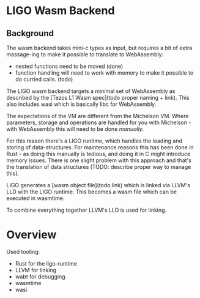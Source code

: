 LIGO Wasm Backend
===

Background
---
The wasm backend takes mini-c types as input, but requires a bit of extra 
massage-ing to make it possible to translate to WebAssembly: 
- nested functions need to be moved (done)
- function handling will need to work with memory to make it possible to do 
  curried calls. (todo)

The LIGO wasm backend targets a minimal set of WebAssembly as described by the 
[Tezos L1 Wasm spec](todo proper naming + link). This also includes wasi which 
is basically libc for WebAssembly. 

The expectations of the VM are different from the Michelson VM. Where 
parameters, storage and operations are handled for you with Michelson - with 
WebAssembly this will need to be done _manually_. 

For this reason there's a LIGO runtime, which handles the loading and storing 
of data-structures. For maintenance reasons this has been done in Rust - as 
doing this manually is tedious, and doing it in C might introduce memory 
issues. There is one slight problem with this approach and that's the 
translation of data structures (TODO: describe proper way to manage this).

LIGO generates a [wasm object file](todo link) which is linked via LLVM's LLD 
with the LIGO runtime. This becomes a wasm file which can be executed in 
wasmtime.

To combine everything together LLVM's LLD is used for linking.

Overview
====




Used tooling:
- Rust for the ligo-runtime
- LLVM for linking
- wabt for debugging.
- wasmtime
- wasi